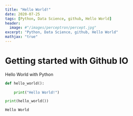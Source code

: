 ```yaml
---
title: "Hello World!"
date: 2020-07-25
tags: [Python, Data Science, github, Hello World]
header:
  image: #"/images/perceptron/percept.jpg"
excerpt: "Python, Data Science, github, Hello World"
mathjax: "true"
---
```



# Getting started with Github IO

Hello World with Python


```python
def hello_world():
    
    print("Hello World!")

print(hello_world())
```

```python
Hello World
```
